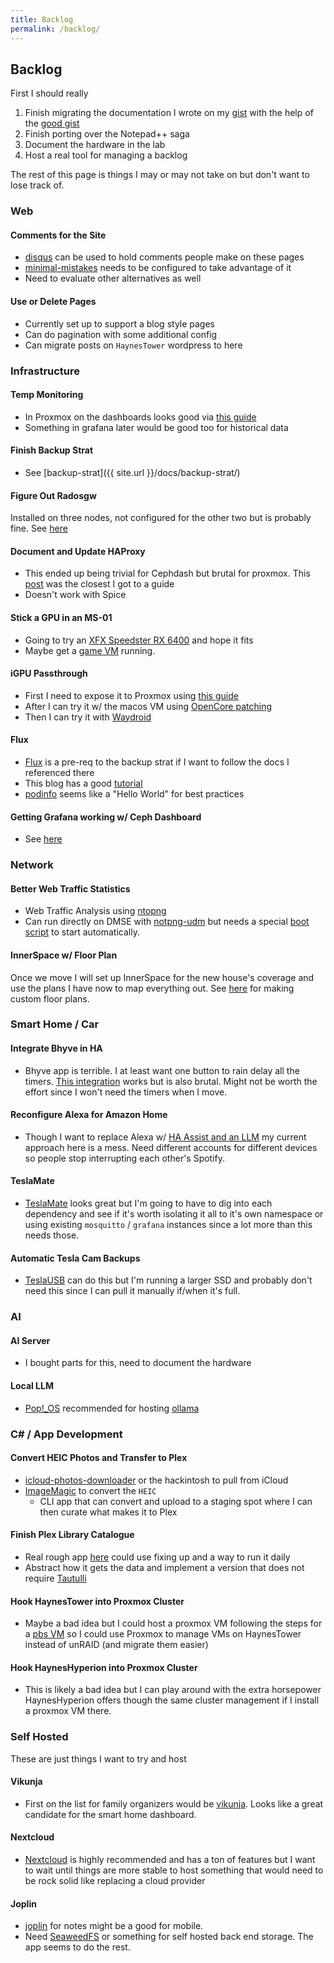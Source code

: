 ```yaml
---
title: Backlog
permalink: /backlog/
---
```


## Backlog

First I should really

1. Finish migrating the documentation I wrote on my [gist](https://gist.github.com/thaynes43/6135cdde0b228900d70ab49dfe386f91) with the help of the [good gist](https://gist.github.com/scyto/76e94832927a89d977ea989da157e9dc)
2. Finish porting over the Notepad++ saga
3. Document the hardware in the lab
4. Host a real tool for managing a backlog

The rest of this page is things I may or may not take on but don't want to lose track of. 

### Web

#### Comments for the Site

* [disqus](https://disqus.com/) can be used to hold comments people make on these pages
* [minimal-mistakes](https://mmistakes.github.io/minimal-mistakes/docs/configuration/#disqu) needs to be configured to take advantage of it
* Need to evaluate other alternatives as well

#### Use or Delete Pages

* Currently set up to support a blog style pages
* Can do pagination with some additional config
* Can migrate posts on `HaynesTower` wordpress to here

### Infrastructure

#### Temp Monitoring 

* In Proxmox on the dashboards looks good via [this guide](https://sluijsjes.nl/2024/05/20/how-to-show-your-cpu-temperature-in-the-proxmox-web-interface/)
* Something in grafana later would be good too for historical data

#### Finish Backup Strat

* See [backup-strat]({{ site.url }}/docs/backup-strat/)

#### Figure Out Radosgw

Installed on three nodes, not configured for the other two but is probably fine. See [here](https://devopstales.github.io/home/proxmox-ceph-radosgw/)

#### Document and Update HAProxy

* This ended up being trivial for Cephdash but brutal for proxmox. This [post](https://forum.proxmox.com/threads/pxve-nginx-websocket-proxy.20886/#post-139486) was the closest I got to a guide
* Doesn't work with Spice

#### Stick a GPU in an MS-01

* Going to try an [XFX Speedster RX 6400](https://www.amazon.com/gp/product/B09Y7358KJ/ref=ppx_yo_dt_b_asin_title_o00_s00?ie=UTF8&psc=1) and hope it fits
* Maybe get a [game VM](https://forum.proxmox.com/threads/windows-11-vm-for-gaming-setup-guide.137718/) running.

#### iGPU Passthrough

* First I need to expose it to Proxmox using [this guide](https://www.reddit.com/r/Proxmox/comments/14fzj8l/tutorial_full_igpu_passthrough_for_jellyfin/)
* After I can try it w/ the macos VM using [OpenCore patching](https://dortania.github.io/OpenCore-Post-Install/gpu-patching/intel-patching/#terminology)
* Then I can try it with [Waydroid](https://docs.waydro.id/faq/get-waydroid-to-work-through-a-vm)

#### Flux

* [Flux](https://fluxcd.io/flux/) is a pre-req to the backup strat if I want to follow the docs I referenced there
* This blog has a good [tutorial](https://geek-cookbook.funkypenguin.co.nz/kubernetes/deployment/flux/operate/)
* [podinfo](https://github.com/stefanprodan/podinfo?tab=readme-ov-file) seems like a "Hello World" for best practices

#### Getting Grafana working w/ Ceph Dashboard 

* See [here](https://docs.ceph.com/en/quincy/mgr/dashboard/#enabling-the-embedding-of-grafana-dashboards)

### Network

#### Better Web Traffic Statistics

* Web Traffic Analysis using [ntopng](https://www.ntop.org/products/traffic-analysis/ntop/)
* Can run directly on DMSE with [notpng-udm](https://github.com/tusc/ntopng-udm?tab=readme-ov-file) but needs a special [boot script](https://github.com/unifi-utilities/unifios-utilities/tree/main/on-boot-script) to start automatically. 

#### InnerSpace w/ Floor Plan

Once we move I will set up InnerSpace for the new house's coverage and use the plans I have now to map everything out. See [here](https://www.reddit.com/r/Ubiquiti/comments/18n6qme/innerspace_and_making_a_floor_plan/) for making custom floor plans.

### Smart Home / Car

#### Integrate Bhyve in HA

* Bhyve app is terrible. I at least want one button to rain delay all the timers. [This integration](https://github.com/sebr/bhyve-home-assistant) works but is also brutal. Might not be worth the effort since I won't need the timers when I move.

#### Reconfigure Alexa for Amazon Home

* Though I want to replace Alexa w/ [HA Assist and an LLM](https://www.home-assistant.io/blog/2024/06/05/release-20246/#dipping-our-toes-in-the-world-of-ai-using-llms) my current approach here is a mess. Need different accounts for different devices so people stop interrupting each other's Spotify.

#### TeslaMate

* [TeslaMate](https://docs.teslamate.org/docs/installation/docker) looks great but I'm going to have to dig into each dependency and see if it's worth isolating it all to it's own namespace or using existing `mosquitto` / `grafana` instances since a lot more than this needs those.

#### Automatic Tesla Cam Backups

* [TeslaUSB](https://github.com/marcone/teslausb?tab=readme-ov-file) can do this but I'm running a larger SSD and probably don't need this since I can pull it manually if/when it's full.

### AI

#### AI Server

* I bought parts for this, need to document the hardware

#### Local LLM

* [Pop!_OS](https://pop.system76.com/) recommended for hosting [ollama](https://ollama.com/)

### C# / App Development

#### Convert HEIC Photos and Transfer to Plex

* [icloud-photos-downloader](https://github.com/icloud-photos-downloader/icloud_photos_downloader) or the hackintosh to pull from iCloud
* [ImageMagic](https://github.com/dlemstra/Magick.NET) to convert the `HEIC` 
  * CLI app that can convert and upload to a staging spot where I can then curate what makes it to Plex

#### Finish Plex Library Catalogue 

* Real rough app [here](https://github.com/thaynes43/plex-library-catalogue) could use fixing up and a way to run it daily
* Abstract how it gets the data and implement a version that does not require [Tautulli](https://tautulli.com/) 

#### Hook HaynesTower into Proxmox Cluster

* Maybe a bad idea but I could host a proxmox VM following the steps for a [pbs VM](https://forum.proxmox.com/threads/how-to-setup-pbs-as-a-vm-in-unraid-and-uses-virtiofs-to-passthrough-shares.120271/) so I could use Proxmox to manage VMs on HaynesTower instead of unRAID (and migrate them easier)

#### Hook HaynesHyperion into Proxmox Cluster

* This is likely a bad idea but I can play around with the extra horsepower HaynesHyperion offers though the same cluster management if I install a proxmox VM there.

### Self Hosted

These are just things I want to try and host

#### Vikunja

* First on the list for family organizers would be [vikunja](https://vikunja.io/). Looks like a great candidate for the smart home dashboard.

#### Nextcloud

* [Nextcloud](https://nextcloud.com/) is highly recommended and has a ton of features but I want to wait until things are more stable to host something that would need to be rock solid like replacing a cloud provider


#### Joplin 

* [joplin](https://joplinapp.org/) for notes might be a good for mobile. 
* Need [SeaweedFS](https://github.com/seaweedfs/seaweedfs) or something for self hosted back end storage. The app seems to do the rest. 